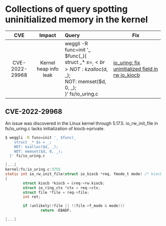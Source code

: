 # Collections of query spotting uninitialized memory in the kernel

| CVE            | Impact                | Query                          | Fix                                                                                                                                   |
|:--------------:|:---------------------:|:------------------------------|---------------------------------------------------------------------------------------------------------------------------------------|
| CVE-2022-29968 | Kernel heap info leak |  weggli -R func=init '_ $func(_){<br>struct _* $s = _;<br>NOT: kzalloc($d, _);<br>NOT: memset($d, 0, _);<br>}' fs/io_uring.c  | [io_uring: fix uninitialized field in rw io_kiocb](https://github.com/torvalds/linux/commit/32452a3eb8b64e01e2be717f518c0be046975b9d) |



## CVE-2022-29968

An issue was discovered in the Linux kernel through 5.17.5. io_rw_init_file in
fs/io_uring.c lacks initialization of kiocb->private.

```sh
$ weggli -R func=init '_ $func(_
    struct _* $s = _;
    NOT: kzalloc($d, _);
    NOT: memset($d, 0, _);
  }' fs/io_uring.c
 ```
```c
[...]
kernel/fs/io_uring.c:3755
static int io_rw_init_file(struct io_kiocb *req, fmode_t mode) /* kiocb->private init missing in this function */
{
        struct kiocb *kiocb = &req->rw.kiocb;
        struct io_ring_ctx *ctx = req->ctx;
        struct file *file = req->file;
        int ret;

        if (unlikely(!file || !(file->f_mode & mode)))
                return -EBADF;

[...]
```
